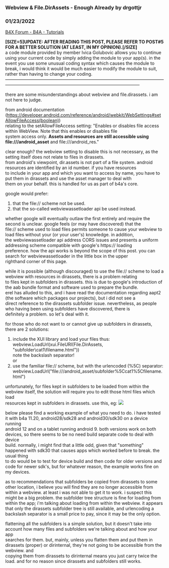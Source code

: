 ### Webview & File.DirAssets - Enough Already by drgottjr
### 01/23/2022
[B4X Forum - B4A - Tutorials](https://www.b4x.com/android/forum/threads/137803/)

**[SIZE=5]UPDATE: AFTER READING THIS POST, PLEASE REFER TO POST#5 FOR A BETTER SOLUTION (AT LEAST, IN MY OPINION).[/SIZE]**   
a code module provided by member Ivica Golubovic allows you to continue using your current code by simply adding the module to your app(s). in the event you use some unusual coding syntax which causes the module to break, i would think it would be much easier to modify the module to suit, rather than having to change your coding.  
——————————————————————————————————————————————————————————————————–  
  
there are some misunderstandings about webview and file.dirassets. i am not here to judge.  
  
from android documentation (<https://developer.android.com/reference/android/webkit/WebSettings#setAllowFileAccess(boolean)>)  
relating to the setAllowFileAccess setting: "Enables or disables file access within WebView. Note that this enables or disables file  
system access only. **Assets and resources are still accessible using file:///android\_asset** and file:///android\_res."  
  
clear enough? the webview setting to disable this is not necessary, as the setting itself does not relate to files in dirassets.  
from android's viewpoint, dir.assets is not part of a file system. android resources are identified by an id number. if you have resources  
to include in your app and which you want to access by name, you have to put them in dirassets and use the asset manager to deal with  
them on your behalf. this is handled for us as part of b4a's core.  
  
google would prefer:  
1) that the file:// scheme not be used.  
2) that the so-called webviewassetloader api be used instead.  
  
whether google will eventually outlaw the first entirely and require the second is unclear. google feels (or may have discovered) that the  
file:// scheme used to load files permits someone to cause your webview to load files without your (or your user's) knowledge. in addition,  
the webviewassetloader api address CORS issues and presents a uniform addressing scheme compatible with google's https:// loading  
preference. how the api works is beyond the scope of this post. you can search for webviewassetloader in the little box in the upper  
righthand corner of this page.  
  
while it is possible (although discouraged) to use the file:// scheme to load a webview with resources in dirassets, there is a problem relating  
to files kept in subfolders in dirassets. this is due to google's introduction of the aab bundle format and software used to prepare the bundle.  
erel has alluded to this, and i have read the documentation regarding aapt2 (the software which packages our projects), but i did not see a  
direct reference to the dirassets subfolder issue. nevertheless, as people who having been using subfolders have discovered, there is  
definitely a problem. so let's deal with it.  
  
for those who do not want to or cannot give up subfolders in dirassets, there are 2 solutions:  
1) include the XUI library and load your files thus: webview.LoadUrl(xui.FileURI(File.DirAssets, "subfolder\cat1\filename.html"))  
note the backslash separator!  
or  
2) use the familiar file:// scheme, but with the urlencoded (%5C) separator: webview.LoadUrl("file:///android\_asset/subfolder%5Ccat1%5Cfilename.html")  
  
unfortunately, for files kept in subfolders to be loaded from within the webview itself, the solution will require you to edit those html files which load  
resources kept in subfolders in dirassets. use this, eg: <img src='file:///android\_asset/subfolder%5Ccat1%5Csomeimage.jpg'>  
  
below please find a working example of what you need to do. i have tested it with b4a 11.20, android28/sdk28 and android30/sdk30 on a device running  
android 12 and on a tablet running android 9. both versions work on both devices, so there seems to be no need build separate code to deal with device  
build. normally, i might find that a little odd, given that "something" happened with sdk30 that causes apps which worked before to break. the usual thing  
to do would be to test for device build and then code for older versions and code for newer sdk's, but for whatever reason, the example works fine on  
my devices.  
  
as to recommendations that subfolders be copied from dirassets to some other location, i believe you will find they are no longer accessible from  
within a webview. at least i was not able to get it to work. i suspect this might be a big problem. the subfolder tree structure is fine for loading from  
within the app; i'm talking about loading from within the webview. it appears that only the dirassets subfolder tree is still available, and urlencoding a  
backslash separator is a small price to pay, since it may be the only option.  
  
flattening all the subfolders is a simple solution, but it doesn't take into account how many files and subfolders we're talking about and how your app  
searches for them. but, mainly, unless you flatten them and put them in dirassets (proper) or dirinternal, they're not going to be accessible from the webview. and  
copying them from dirassets to dirinternal means you just carry twice the load. and for no reason since dirassets and subfolders still works.